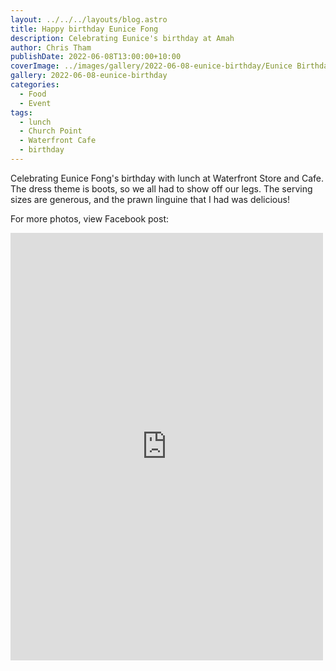 ```yaml
---
layout: ../../../layouts/blog.astro
title: Happy birthday Eunice Fong
description: Celebrating Eunice's birthday at Amah
author: Chris Tham
publishDate: 2022-06-08T13:00:00+10:00
coverImage: ../images/gallery/2022-06-08-eunice-birthday/Eunice Birthday (6).jpeg
gallery: 2022-06-08-eunice-birthday
categories:
  - Food
  - Event
tags:
  - lunch
  - Church Point
  - Waterfront Cafe
  - birthday
---
```


Celebrating Eunice Fong's birthday with lunch at Waterfront Store and Cafe. The dress theme is boots, so we all had to show off our legs. The serving sizes are generous, and the prawn linguine that I had was delicious!

For more photos, view Facebook post:

<iframe src="https://www.facebook.com/plugins/post.php?href=https%3A%2F%2Fwww.facebook.com%2Fchris1.tham%2Fposts%2Fpfbid0u5Sgvis2sFRcSdyebYBiLGEHKwkrfrhMKzsKENB36Eds3sZUj98KM21HKuQRKyWzl&show_text=true&width=500" width="500" height="684" style="border:none;overflow:hidden" scrolling="no" frameborder="0" allowfullscreen="true" allow="autoplay; clipboard-write; encrypted-media; picture-in-picture; web-share"></iframe>
